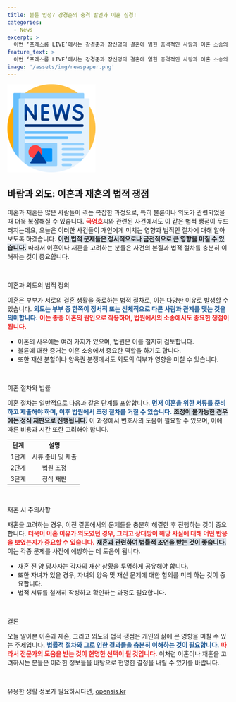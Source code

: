 ```yaml
---
title: 불륜 인정? 강경준의 충격 발언과 이혼 심경!
categories:
  - News
excerpt: >
  이번 ‘프레스룸 LIVE’에서는 강경준과 장신영의 결혼에 얽힌 충격적인 사랑과 이혼 소송의 진실을 파헤친다. 불륜과 재혼의 이야기 속, 더욱 격렬해진 대중의 관심이 모아진다. 클릭하면 놓칠 수 없는 진실이 기다리고 있다!
feature_text: >
  이번 ‘프레스룸 LIVE’에서는 강경준과 장신영의 결혼에 얽힌 충격적인 사랑과 이혼 소송의 진실을 파헤친다. 불륜과 재혼의 이야기 속, 더욱 격렬해진 대중의 관심이 모아진다. 클릭하면 놓칠 수 없는 진실이 기다리고 있다!
image: '/assets/img/newspaper.png'
---
```


<p><img src="/assets/img/newspaper.png" alt="kimp 속보" /></p>

<h2 data-ke-size="size26">바람과 외도: 이혼과 재혼의 법적 쟁점</h2>

<p data-ke-size="size16">이혼과 재혼은 많은 사람들이 겪는 복잡한 과정으로, 특히 불륜이나 외도가 관련되었을 때 더욱 복잡해질 수 있습니다. <b><span style="color: #ee2323;">국영호</span></b>씨와 관련된 사건에서도 이 같은 법적 쟁점이 두드러지는데요, 오늘은 이러한 사건들이 개인에게 미치는 영향과 법적인 절차에 대해 알아보도록 하겠습니다. <b><span style="background-color: #21538527;">이런 법적 문제들은 정서적으로나 금전적으로 큰 영향을 미칠 수 있습니다.</span></b> 따라서 이혼이나 재혼을 고려하는 분들은 사건의 본질과 법적 절차를 충분히 이해하는 것이 중요합니다.</p>

<p data-ke-size="size16">&nbsp;</p>

<p>이혼과 외도의 법적 정의</p>

<p data-ke-size="size16">이혼은 부부가 서로의 결혼 생활을 종료하는 법적 절차로, 이는 다양한 이유로 발생할 수 있습니다. <b><span style="color: #1a5490;">외도는 부부 중 한쪽이 정서적 또는 신체적으로 다른 사람과 관계를 맺는 것을 의미합니다.</span></b> <b><span style="color: #ee2323;">이는 종종 이혼의 원인으로 작용하며, 법원에서의 소송에서도 중요한 쟁점이 됩니다.</span></b></p>

<ul>
<li>이혼의 사유에는 여러 가지가 있으며, 법원은 이를 철저히 검토합니다.</li>
<li>불륜에 대한 증거는 이혼 소송에서 중요한 역할을 하기도 합니다.</li>
<li>또한 재산 분할이나 양육권 분쟁에서도 외도의 여부가 영향을 미칠 수 있습니다.</li>
</ul>

<p data-ke-size="size16">&nbsp;</p>

<p>이혼 절차와 법률</p>

<p data-ke-size="size16">이혼 절차는 일반적으로 다음과 같은 단계를 포함합니다. <b><span style="color: #1a5490;">먼저 이혼을 위한 서류를 준비하고 제출해야 하며, 이후 법원에서 조정 절차를 거칠 수 있습니다.</span></b> <b><span style="background-color: #21538527;">조정이 불가능한 경우에는 정식 재판으로 진행됩니다.</span></b> 이 과정에서 변호사의 도움이 필요할 수 있으며, 이에 따른 비용과 시간 또한 고려해야 합니다.</p>

<table>
<tr>
<td style="text-align: center; height: 17px;"><b>단계</b></td>
<td style="text-align: center; height: 17px;"><b>설명</b></td>
</tr>
<tr>
<td style="text-align: center; height: 17px;">1단계</td>
<td style="text-align: center; height: 17px;">서류 준비 및 제출</td>
</tr>
<tr>
<td style="text-align: center; height: 17px;">2단계</td>
<td style="text-align: center; height: 17px;">법원 조정</td>
</tr>
<tr>
<td style="text-align: center; height: 17px;">3단계</td>
<td style="text-align: center; height: 17px;">정식 재판</td>
</tr>
</table>

<p data-ke-size="size16">&nbsp;</p>

<p>재혼 시 주의사항</p>

<p data-ke-size="size16">재혼을 고려하는 경우, 이전 결혼에서의 문제들을 충분히 해결한 후 진행하는 것이 중요합니다. <b><span style="color: #ee2323;">더욱이 이혼 이유가 외도였던 경우, 그리고 상대방이 해당 사실에 대해 어떤 반응을 보였는지가 중요할 수 있습니다.</span></b> <b><span style="background-color: #21538527;">재혼과 관련하여 법률적 조언을 받는 것이 좋습니다.</span></b> 이는 각종 문제를 사전에 예방하는 데 도움이 됩니다.</p>

<ul>
<li>재혼 전 양 당사자는 각자의 재산 상황을 투명하게 공유해야 합니다.</li>
<li>또한 자녀가 있을 경우, 자녀의 양육 및 재산 문제에 대한 합의를 미리 하는 것이 중요합니다.</li>
<li>법적 서류를 철저히 작성하고 확인하는 과정도 필요합니다.</li>
</ul>

<p data-ke-size="size16">&nbsp;</p>

<p>결론</p>

<p data-ke-size="size16">오늘 알아본 이혼과 재혼, 그리고 외도의 법적 쟁점은 개인의 삶에 큰 영향을 미칠 수 있는 주제입니다. <b><span style="color: #1a5490;">법률적 절차와 그로 인한 결과들을 충분히 이해하는 것이 필요합니다.</span></b> <b><span style="color: #ee2323;">따라서 전문가의 도움을 받는 것이 현명한 선택이 될 것입니다.</span></b> 이처럼 이혼이나 재혼을 고려하시는 분들은 이러한 정보들을 바탕으로 현명한 결정을 내릴 수 있기를 바랍니다.</p>

<p data-ke-size="size16">&nbsp;</p>
유용한 생활 정보가 필요하시다면, <a href="https://opensis.kr" rel="dofollow">opensis.kr</a>


